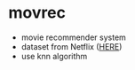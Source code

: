 # movrec
- movie recommender system
- dataset from Netflix ([HERE](https://www.kaggle.com/datasets/netflix-inc/netflix-prize-data/data))
- use knn algorithm
